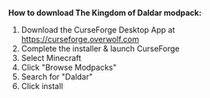 **How to download The Kingdom of Daldar modpack:**
1. Download the CurseForge Desktop App at <https://curseforge.overwolf.com>
2. Complete the installer & launch CurseForge
3. Select Minecraft
4. Click "Browse Modpacks"
5. Search for "Daldar"
6. Click install